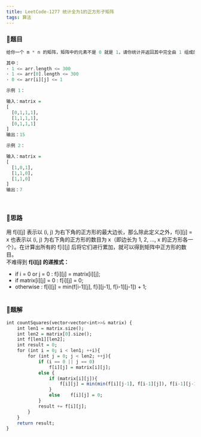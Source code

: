 ```yaml
---
title: LeetCode-1277 统计全为1的正方形子矩阵
tags: 算法
---
```


### **📝题目**
```haskell
给你一个 m * n 的矩阵，矩阵中的元素不是 0 就是 1，请你统计并返回其中完全由 1 组成的 正方形 子矩阵的个数。

其中：
· 1 <= arr.length <= 300
· 1 <= arr[0].length <= 300
· 0 <= arr[i][j] <= 1

示例 1：

输入：matrix =
[
  [0,1,1,1],
  [1,1,1,1],
  [0,1,1,1]
]
输出：15

示例 2：

输入：matrix = 
[
  [1,0,1],
  [1,1,0],
  [1,1,0]
]
输出：7
```
<br/>

### **📝思路**
用 f[i][j] 表示以 (i, j) 为右下角的正方形的最大边长，那么除此定义之外，f[i][j] = x 也表示以 (i, j) 为右下角的正方形的数目为 x（即边长为 1, 2, ..., x 的正方形各一个）。在计算出所有的 f[i][j] 后将它们进行累加，就可以得到矩阵中正方形的数目。<br/>
不难得到 **f[i][j] 的递推式：**<br/>
- if i = 0 or j = 0 : f[i][j] = matrix[i][j];
- if matrix[i][j] = 0 : f[i][j] = 0;
- otherwise : f[i][j] = min(f[i-1][j], f[i][j-1], f[i-1][j-1]) + 1;
<br/><br/>

### **📝题解**
```haskell
int countSquares(vector<vector<int>>& matrix) {
    int len1 = matrix.size();
    int len2 = matrix[0].size();
    int f[len1][len2];
    int result = 0;
    for (int i = 0; i < len1; ++i){
        for (int j = 0; j < len2; ++j){
            if (i == 0 || j == 0)
                f[i][j] = matrix[i][j];
            else {
                if (matrix[i][j]){
                    f[i][j] = min(min(f[i][j-1], f[i-1][j]), f[i-1][j-1])+1;
                }
                else    f[i][j] = 0;
            }
            result += f[i][j];
        }
    }
    return result;
}
```